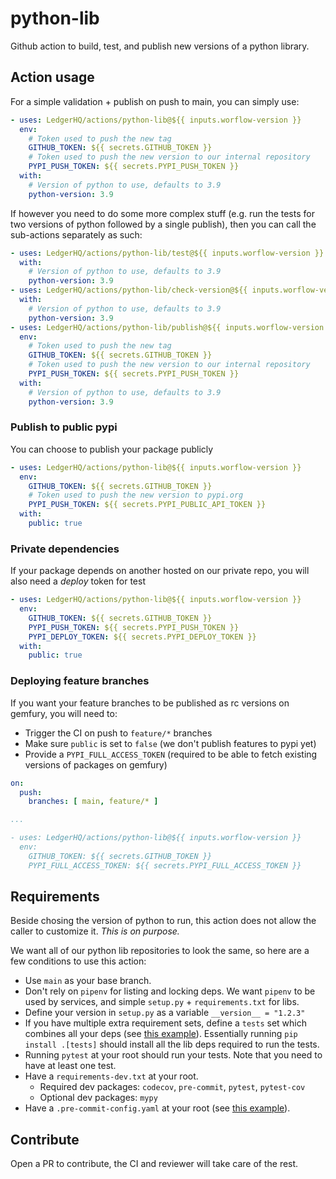 # python-lib

Github action to build, test, and publish new versions of a python library.

## Action usage

For a simple validation + publish on push to main, you can simply use:

```yaml
- uses: LedgerHQ/actions/python-lib@${{ inputs.worflow-version }}
  env:
    # Token used to push the new tag
    GITHUB_TOKEN: ${{ secrets.GITHUB_TOKEN }}
    # Token used to push the new version to our internal repository
    PYPI_PUSH_TOKEN: ${{ secrets.PYPI_PUSH_TOKEN }}
  with:
    # Version of python to use, defaults to 3.9
    python-version: 3.9
```

If however you need to do some more complex stuff (e.g. run the tests
for two versions of python followed by a single publish), then you can
call the sub-actions separately as such:

```yaml
- uses: LedgerHQ/actions/python-lib/test@${{ inputs.worflow-version }}
  with:
    # Version of python to use, defaults to 3.9
    python-version: 3.9
- uses: LedgerHQ/actions/python-lib/check-version@${{ inputs.worflow-version }}
  with:
    # Version of python to use, defaults to 3.9
    python-version: 3.9
- uses: LedgerHQ/actions/python-lib/publish@${{ inputs.worflow-version }}
  env:
    # Token used to push the new tag
    GITHUB_TOKEN: ${{ secrets.GITHUB_TOKEN }}
    # Token used to push the new version to our internal repository
    PYPI_PUSH_TOKEN: ${{ secrets.PYPI_PUSH_TOKEN }}
  with:
    # Version of python to use, defaults to 3.9
    python-version: 3.9
```

### Publish to public pypi

You can choose to publish your package publicly

```yaml
- uses: LedgerHQ/actions/python-lib@${{ inputs.worflow-version }}
  env:
    GITHUB_TOKEN: ${{ secrets.GITHUB_TOKEN }}
    # Token used to push the new version to pypi.org
    PYPI_PUSH_TOKEN: ${{ secrets.PYPI_PUBLIC_API_TOKEN }}
  with:
    public: true
```

### Private dependencies

If your package depends on another hosted on our private repo, you will also
need a *deploy* token for test

```yaml
- uses: LedgerHQ/actions/python-lib@${{ inputs.worflow-version }}
  env:
    GITHUB_TOKEN: ${{ secrets.GITHUB_TOKEN }}
    PYPI_PUSH_TOKEN: ${{ secrets.PYPI_PUSH_TOKEN }}
    PYPI_DEPLOY_TOKEN: ${{ secrets.PYPI_DEPLOY_TOKEN }}
  with:
    public: true
```

### Deploying feature branches

If you want your feature branches to be published as rc versions on gemfury,
you will need to:

- Trigger the CI on push to `feature/*` branches
- Make sure `public` is set to `false` (we don't publish features to pypi yet)
- Provide a `PYPI_FULL_ACCESS_TOKEN` (required to be able to fetch
existing versions of packages on gemfury)

```yaml
on:
  push:
    branches: [ main, feature/* ]

...

- uses: LedgerHQ/actions/python-lib@${{ inputs.worflow-version }}
  env:
    GITHUB_TOKEN: ${{ secrets.GITHUB_TOKEN }}
    PYPI_FULL_ACCESS_TOKEN: ${{ secrets.PYPI_FULL_ACCESS_TOKEN }}
```

## Requirements

Beside chosing the version of python to run, this action does not allow the
caller to customize it. *This is on purpose.*

We want all of our python lib repositories to look the same, so here are
a few conditions to use this action:

- Use `main` as your base branch.
- Don't rely on `pipenv` for listing and locking deps. We want `pipenv` to
be used by services, and simple `setup.py` + `requirements.txt` for libs.
- Define your version in `setup.py` as a variable `__version__ = "1.2.3"`
- If you have multiple extra requirement sets, define a `tests` set which
combines all your deps (see [this example](https://github.com/LedgerHQ/python-ledgercommon/blob/main/setup.py#L35)).
Essentially running `pip install .[tests]` should install all the lib deps
required to run the tests.
- Running `pytest` at your root should run your tests. Note that you need
to have at least one test.
- Have a `requirements-dev.txt` at your root.
  - Required dev packages: `codecov`, `pre-commit`, `pytest`, `pytest-cov`
  - Optional dev packages: `mypy`
- Have a `.pre-commit-config.yaml` at your root (see [this example](https://github.com/LedgerHQ/python-ledgercommon/blob/main/.pre-commit-config.yaml)).

## Contribute

Open a PR to contribute, the CI and reviewer will take care of the rest.
